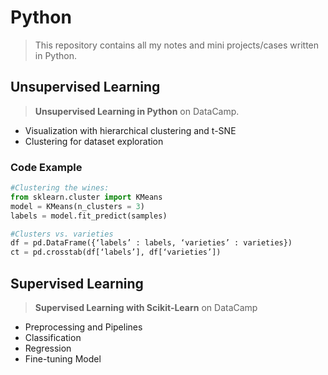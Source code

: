 # Python
> This repository contains all my notes and mini projects/cases written in Python.

## Unsupervised Learning
> **Unsupervised Learning in Python** on DataCamp.
* Visualization with hierarchical clustering and t-SNE
* Clustering for dataset exploration

### Code Example
```Python
#Clustering the wines:
from sklearn.cluster import KMeans
model = KMeans(n_clusters = 3)
labels = model.fit_predict(samples)

#Clusters vs. varieties
df = pd.DataFrame({‘labels’ : labels, ‘varieties’ : varieties})
ct = pd.crosstab(df[‘labels’], df[‘varieties’])
```

## Supervised Learning
> **Supervised Learning with Scikit-Learn** on DataCamp
* Preprocessing and Pipelines
* Classification
* Regression
* Fine-tuning Model
